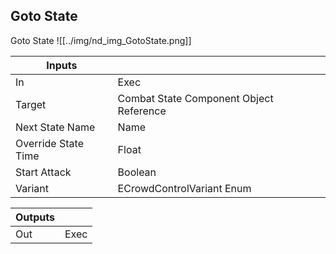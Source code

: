 ## Goto State
Goto State
![[../img/nd_img_GotoState.png]]

|Inputs||
|--|--|
| In | Exec |
| Target | Combat State Component Object Reference |
| Next State Name | Name |
| Override State Time | Float |
| Start Attack | Boolean |
| Variant | ECrowdControlVariant Enum |

|Outputs||
|--|--|
| Out | Exec |

